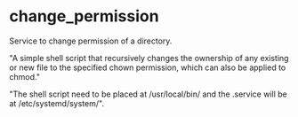 # change_permission
Service to change permission of a directory.

"A simple shell script that recursively changes the ownership of any existing or new file to the specified chown permission, which can also be applied to chmod."

"The shell script need to be placed at /usr/local/bin/ and the .service will be at /etc/systemd/system/".
